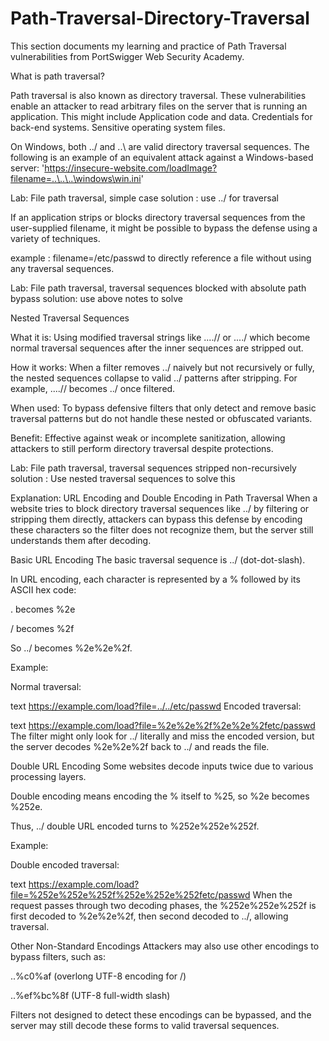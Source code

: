# Path-Traversal-Directory-Traversal
This section documents my learning and practice of Path Traversal vulnerabilities from PortSwigger Web Security Academy.


What is path traversal?

Path traversal is also known as directory traversal. These vulnerabilities enable an attacker to read arbitrary files on the server that is running an application. This might include
Application code and data.
Credentials for back-end systems.
Sensitive operating system files.
    
On Windows, both ../ and ..\ are valid directory traversal sequences. The following is an example of an equivalent attack against a Windows-based server:
'https://insecure-website.com/loadImage?filename=..\..\..\windows\win.ini'


Lab: File path traversal, simple case 
 solution : use ../ for traversal 

If an application strips or blocks directory traversal sequences from the user-supplied filename, it might be possible to bypass the defense using a variety of techniques.

example :  filename=/etc/passwd to directly reference a file without using any traversal sequences.

 Lab: File path traversal, traversal sequences blocked with absolute path bypass
 solution: use  above notes to solve 
 
Nested Traversal Sequences

What it is: Using modified traversal strings like ....// or ....\/ which become normal traversal sequences after the inner sequences are stripped out.

How it works: When a filter removes ../ naively but not recursively or fully, the nested sequences collapse to valid ../ patterns after stripping. For example, ....// becomes ../ once filtered.

When used: To bypass defensive filters that only detect and remove basic traversal patterns but do not handle these nested or obfuscated variants.

Benefit: Effective against weak or incomplete sanitization, allowing attackers to still perform directory traversal despite protections.



Lab: File path traversal, traversal sequences stripped non-recursively
 solution : Use nested traversal sequences to solve this


Explanation: URL Encoding and Double Encoding in Path Traversal
When a website tries to block directory traversal sequences like ../ by filtering or stripping them directly, attackers can bypass this defense by encoding these characters so the filter does not recognize them, but the server still understands them after decoding.

Basic URL Encoding
The basic traversal sequence is ../ (dot-dot-slash).

In URL encoding, each character is represented by a % followed by its ASCII hex code:

. becomes %2e

/ becomes %2f

So ../ becomes %2e%2e%2f.

Example:

Normal traversal:

text
https://example.com/load?file=../../etc/passwd
Encoded traversal:

text
https://example.com/load?file=%2e%2e%2f%2e%2e%2fetc/passwd
The filter might only look for ../ literally and miss the encoded version, but the server decodes %2e%2e%2f back to ../ and reads the file.

Double URL Encoding
Some websites decode inputs twice due to various processing layers.

Double encoding means encoding the % itself to %25, so %2e becomes %252e.

Thus, ../ double URL encoded turns to %252e%252e%252f.

Example:

Double encoded traversal:

text
https://example.com/load?file=%252e%252e%252f%252e%252e%252fetc/passwd
When the request passes through two decoding phases, the %252e%252e%252f is first decoded to %2e%2e%2f, then second decoded to ../, allowing traversal.

Other Non-Standard Encodings
Attackers may also use other encodings to bypass filters, such as:

..%c0%af (overlong UTF-8 encoding for /)

..%ef%bc%8f (UTF-8 full-width slash)

Filters not designed to detect these encodings can be bypassed, and the server may still decode these forms to valid traversal sequences.
